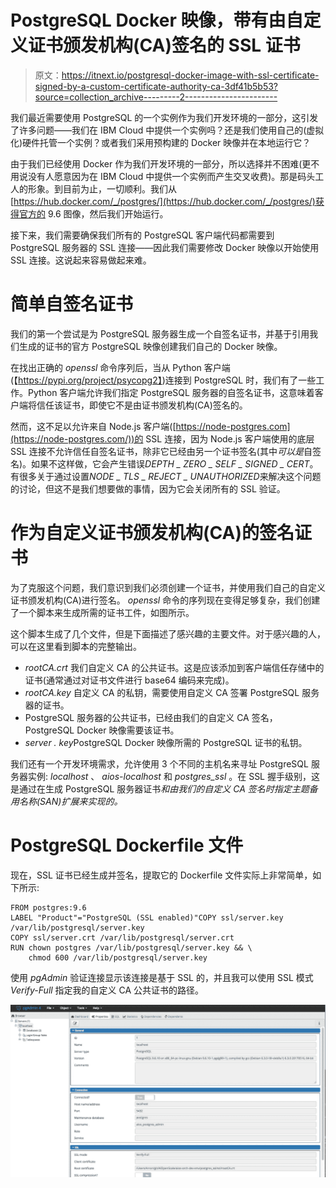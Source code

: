 # PostgreSQL Docker 映像，带有由自定义证书颁发机构(CA)签名的 SSL 证书

> 原文：<https://itnext.io/postgresql-docker-image-with-ssl-certificate-signed-by-a-custom-certificate-authority-ca-3df41b5b53?source=collection_archive---------2----------------------->

我们最近需要使用 PostgreSQL 的一个实例作为我们开发环境的一部分，这引发了许多问题——我们在 IBM Cloud 中提供一个实例吗？还是我们使用自己的(虚拟化)硬件托管一个实例？或者我们采用预构建的 Docker 映像并在本地运行它？

由于我们已经使用 Docker 作为我们开发环境的一部分，所以选择并不困难(更不用说没有人愿意因为在 IBM Cloud 中提供一个实例而产生交叉收费)。那是码头工人的形象。到目前为止，一切顺利。我们从[https://hub.docker.com/_/postgres/](https://hub.docker.com/_/postgres/)获得官方的 9.6 图像，然后我们开始运行。

接下来，我们需要确保我们所有的 PostgreSQL 客户端代码都需要到 PostgreSQL 服务器的 SSL 连接——因此我们需要修改 Docker 映像以开始使用 SSL 连接。这说起来容易做起来难。

# 简单自签名证书

我们的第一个尝试是为 PostgreSQL 服务器生成一个自签名证书，并基于引用我们生成的证书的官方 PostgreSQL 映像创建我们自己的 Docker 映像。

在找出正确的 *openssl* 命令序列后，当从 Python 客户端(【https://pypi.org/project/psycopg2】)连接到 PostgreSQL 时，我们有了一些工作。Python 客户端允许我们指定 PostgreSQL 服务器的自签名证书，这意味着客户端将信任该证书，即使它不是由证书颁发机构(CA)签名的。

然而，这不足以允许来自 Node.js 客户端([https://node-postgres.com](https://node-postgres.com/))的 SSL 连接，因为 Node.js 客户端使用的底层 SSL 连接不允许信任自签名证书，除非它已经由另一个证书签名(其中*可以是*自签名)。如果不这样做，它会产生错误*DEPTH _ ZERO _ SELF _ SIGNED _ CERT*。有很多关于通过设置*NODE _ TLS _ REJECT _ UNAUTHORIZED*来解决这个问题的讨论，但这不是我们想要做的事情，因为它会关闭所有的 SSL 验证。

# 作为自定义证书颁发机构(CA)的签名证书

为了克服这个问题，我们意识到我们必须创建一个证书，并使用我们自己的自定义证书颁发机构(CA)进行签名。 *openssl* 命令的序列现在变得足够复杂，我们创建了一个脚本来生成所需的证书工件，如图所示。

这个脚本生成了几个文件，但是下面描述了感兴趣的主要文件。对于感兴趣的人，可以在这里看到脚本的完整输出。

*   *rootCA.crt* 我们自定义 CA 的公共证书。这是应该添加到客户端信任存储中的证书(通常通过对证书文件进行 base64 编码来完成)。
*   *rootCA.key* 自定义 CA 的私钥，需要使用自定义 CA 签署 PostgreSQL 服务器的证书。
*   PostgreSQL 服务器的公共证书，已经由我们的自定义 CA 签名，PostgreSQL Docker 映像需要该证书。
*   *server . key*PostgreSQL Docker 映像所需的 PostgreSQL 证书的私钥。

我们还有一个开发环境需求，允许使用 3 个不同的主机名来寻址 PostgreSQL 服务器实例: *localhost* 、 *aios-localhost* 和 *postgres_ssl* 。在 SSL 握手级别，这是通过在生成 PostgreSQL 服务器证书*和由我们的自定义 CA 签名时指定主题备用名称(SAN)扩展来实现的。*

# PostgreSQL Dockerfile 文件

现在，SSL 证书已经生成并签名，提取它的 Dockerfile 文件实际上非常简单，如下所示:

```
FROM postgres:9.6
LABEL "Product"="PostgreSQL (SSL enabled)"COPY ssl/server.key /var/lib/postgresql/server.key
COPY ssl/server.crt /var/lib/postgresql/server.crt
RUN chown postgres /var/lib/postgresql/server.key && \
    chmod 600 /var/lib/postgresql/server.key
```

使用 *pgAdmin* 验证连接显示该连接是基于 SSL 的，并且我可以使用 SSL 模式 *Verify-Full* 指定我的自定义 CA 公共证书的路径。

![](img/a100a9d68a2cce5687118f99542ad5bb.png)